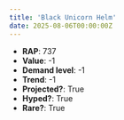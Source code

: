 ```yaml
---
title: 'Black Unicorn Helm'
date: 2025-08-06T00:00:00Z
---
```

- **RAP**: 737
- **Value**: -1
- **Demand level**: -1
- **Trend**: -1
- **Projected?**: True
- **Hyped?**: True
- **Rare?**: True
